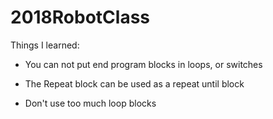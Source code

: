 # 2018RobotClass

Things I learned:

* You can not put end program blocks in loops, or switches

* The Repeat block can be used as a repeat until block

* Don't use too much loop blocks 
